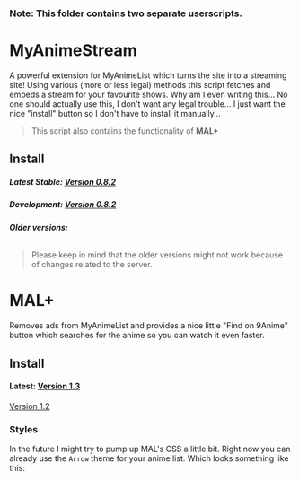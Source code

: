 ### Note: This folder contains two separate userscripts.

# MyAnimeStream
A powerful extension for MyAnimeList which turns the site into a streaming site! Using various (more or less legal) methods this script fetches and embeds a stream for your favourite shows. Why am I even writing this... No one should actually use this, I don't want any legal trouble... I just want the nice "install" button so I don't have to install it manually...
> This script also contains the functionality of **MAL+**

## Install
##### Latest Stable: [Version 0.8.2]()
##### Development: [Version 0.8.2]()

###### **Older versions:**
> Please keep in mind that the older versions might not work because of changes related to the server.


# MAL+

Removes ads from MyAnimeList and provides a nice little "Find on 9Anime" button which searches for the anime so you can watch it even faster.

## Install

#### Latest: [Version 1.3](https://cdn.rawgit.com/siku2/InScripts/cdea1292/scripts/MAL%2B/MALplus.user.js)
[Version 1.2](https://cdn.rawgit.com/siku2/InScripts/1a339cfb/scripts/MAL%2B/MALplus.user.js)

### Styles

In the future I might try to pump up MAL's CSS a little bit. Right now you can already use the `Arrow` theme for your anime list. Which looks something like this:
